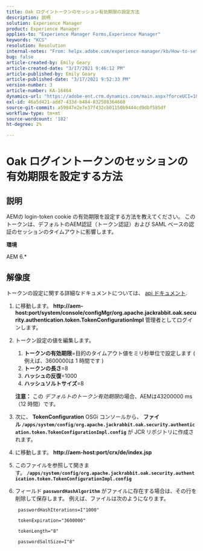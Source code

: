 ```yaml
---
title: Oak ログイントークンのセッション有効期限の設定方法
description: 説明
solution: Experience Manager
product: Experience Manager
applies-to: "Experience Manager Forms,Experience Manager"
keywords: "KCS"
resolution: Resolution
internal-notes: "From: helpx.adobe.com/experience-manager/kb/How-to-set-token-session-expiration-AEM.html"
bug: false
article-created-by: Emily Geary
article-created-date: "3/17/2021 9:46:12 PM"
article-published-by: Emily Geary
article-published-date: "3/17/2021 9:52:33 PM"
version-number: 3
article-number: KA-16464
dynamics-url: "https://adobe-ent.crm.dynamics.com/main.aspx?forceUCI=1&pagetype=entityrecord&etn=knowledgearticle&id=1f76a130-6a87-eb11-a812-000d3a593216"
exl-id: 46a5d421-add7-433d-b484-832508364660
source-git-commit: a59847e2e7e37f432cb01150b9444cd9dbf585df
workflow-type: tm+mt
source-wordcount: '182'
ht-degree: 2%

---
```


# Oak ログイントークンのセッションの有効期限を設定する方法

## 説明

AEMの login-token cookie の有効期限を設定する方法を教えてください。 このトークンは、デフォルトのAEM認証（トークン認証）および SAML ベースの認証のセッションのタイムアウトに影響します。

<b>環境</b>

AEM 6.\*

## 解像度

トークンの設定に関する詳細なドキュメントについては、 [api ドキュメント](https://jackrabbit.apache.org/oak/docs/apidocs/org/apache/jackrabbit/oak/security/authentication/token/TokenConfigurationImpl.html).

1. に移動します。 <b>http://aem-host:port/system/console/configMgr/org.apache.jackrabbit.oak.security.authentication.token.TokenConfigurationImpl</b> 管理者としてログインします。
1. トークン設定の値を編集します。
   1. <b>トークンの有効期限</b>=目的のタイムアウト値をミリ秒単位で設定します ( 例えば、3600000は 1 時間です )
   1. <b>トークンの長さ</b>=8
   1. <b>ハッシュの反復</b>=1000
   1. <b>ハッシュソルトサイズ</b>=8

   <b>注意：</b> この *デフォルトのトークン有効期限*&#x200B;の場合、AEMは43200000 ms（12 時間）です。

1. 次に、 <b>TokenConfiguration</b> OSGi コンソールから、 <b>ファイル `/apps/system/config/org.apache.jackrabbit.oak.security.authentication.token.TokenConfigurationImpl.config`</b> が JCR リポジトリに作成されます。
1. に移動します。 <b>http://aem-host:port/crx/de/index.jsp</b>
1. このファイルを参照して開きます。 <b>`/apps/system/config/org.apache.jackrabbit.oak.security.authentication.token.TokenConfigurationImpl.config`</b>
1. フィールド <b>`passwordHashAlgorithm`</b> がファイルに存在する場合は、その行を削除して保存します。 例えば、ファイルは次のようになります。

   ```
    passwordHashIterations=I"1000"
   
    tokenExpiration="3600000"
   
    tokenLength="8"
   
    passwordSaltSize=I"8"
   ```
